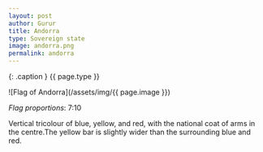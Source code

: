 ```yaml
---
layout: post
author: Gurur
title: Andorra
type: Sovereign state
image: andorra.png
permalink: andorra
---
```

{: .caption }
{{ page.type }}

![Flag of Andorra](/assets/img/{{ page.image }})

*Flag proportions*: 7:10

Vertical tricolour of blue, yellow, and red, with the national coat of arms in the centre.The yellow bar is slightly wider than the surrounding blue and red.
